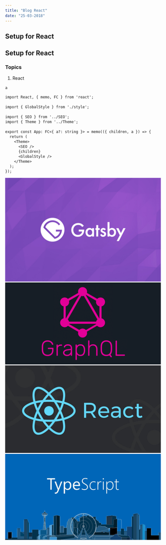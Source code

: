 ```yaml
---
title: "Blog React"
date: "25-03-2018"
---
```


## Setup for React

## Setup for React

### Topics

1. React

```
a
```

```tsx
import React, { memo, FC } from 'react';

import { GlobalStyle } from './style';

import { SEO } from '../SEO';
import { Theme } from '../Theme';

export const App: FC<{ a?: string }> = memo(({ children, a }) => {
  return (
    <Theme>
      <SEO />
      {children}
      <GlobalStyle />
    </Theme>
  );
});
```
![Gatsby](./images/gatsby.jpg)
![GraphQL](./images/graphql.png)
![React](./images/react.jpg)
![Typescript](./images/typescript.jpeg)
